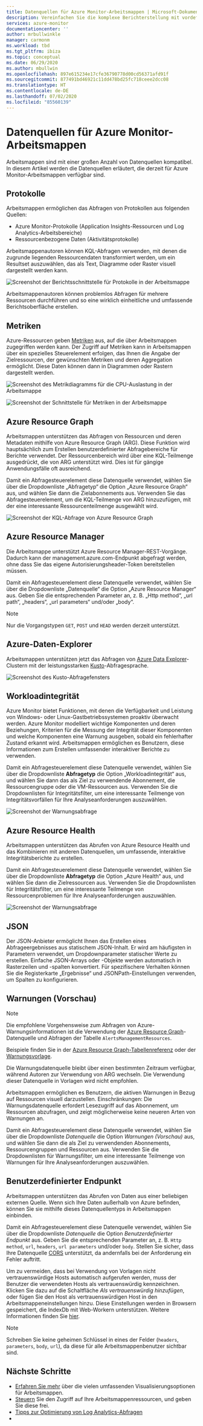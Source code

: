 ```yaml
---
title: Datenquellen für Azure Monitor-Arbeitsmappen | Microsoft-Dokumentation
description: Vereinfachen Sie die komplexe Berichterstellung mit vordefinierten und benutzerdefiniert parametrisierten Azure Monitor-Arbeitsmappen, die aus mehreren Datenquellen erstellt werden.
services: azure-monitor
documentationcenter: ''
author: mrbullwinkle
manager: carmonm
ms.workload: tbd
ms.tgt_pltfrm: ibiza
ms.topic: conceptual
ms.date: 06/29/2020
ms.author: mbullwin
ms.openlocfilehash: 897e615234e17cfe36790778d00cd56371afd91f
ms.sourcegitcommit: 877491bd46921c11dd478bd25fc718ceee2dcc08
ms.translationtype: HT
ms.contentlocale: de-DE
ms.lasthandoff: 07/02/2020
ms.locfileid: "85560139"
---
```

# <a name="azure-monitor-workbooks-data-sources"></a>Datenquellen für Azure Monitor-Arbeitsmappen

Arbeitsmappen sind mit einer großen Anzahl von Datenquellen kompatibel. In diesem Artikel werden die Datenquellen erläutert, die derzeit für Azure Monitor-Arbeitsmappen verfügbar sind.

## <a name="logs"></a>Protokolle

Arbeitsmappen ermöglichen das Abfragen von Protokollen aus folgenden Quellen:

* Azure Monitor-Protokolle (Application Insights-Ressourcen und Log Analytics-Arbeitsbereiche)
* Ressourcenbezogene Daten (Aktivitätsprotokolle)

Arbeitsmappenautoren können KQL-Abfragen verwenden, mit denen die zugrunde liegenden Ressourcendaten transformiert werden, um ein Resultset auszuwählen, das als Text, Diagramme oder Raster visuell dargestellt werden kann.

![Screenshot der Berichtsschnittstelle für Protokolle in der Arbeitsmappe](./media/workbooks-overview/logs.png)

Arbeitsmappenautoren können problemlos Abfragen für mehrere Ressourcen durchführen und so eine wirklich einheitliche und umfassende Berichtsoberfläche erstellen.

## <a name="metrics"></a>Metriken

Azure-Ressourcen geben [Metriken](data-platform-metrics.md) aus, auf die über Arbeitsmappen zugegriffen werden kann. Der Zugriff auf Metriken kann in Arbeitsmappen über ein spezielles Steuerelement erfolgen, das Ihnen die Angabe der Zielressourcen, der gewünschten Metriken und deren Aggregation ermöglicht. Diese Daten können dann in Diagrammen oder Rastern dargestellt werden.

![Screenshot des Metrikdiagramms für die CPU-Auslastung in der Arbeitsmappe](./media/workbooks-overview/metrics-graph.png)

![Screenshot der Schnittstelle für Metriken in der Arbeitsmappe](./media/workbooks-overview/metrics.png)

## <a name="azure-resource-graph"></a>Azure Resource Graph

Arbeitsmappen unterstützen das Abfragen von Ressourcen und deren Metadaten mithilfe von Azure Resource Graph (ARG). Diese Funktion wird hauptsächlich zum Erstellen benutzerdefinierter Abfragebereiche für Berichte verwendet. Der Ressourcenbereich wird über eine KQL-Teilmenge ausgedrückt, die von ARG unterstützt wird. Dies ist für gängige Anwendungsfälle oft ausreichend.

Damit ein Abfragesteuerelement diese Datenquelle verwendet, wählen Sie über die Dropdownliste „Abfragetyp“ die Option „Azure Resource Graph“ aus, und wählen Sie dann die Zielabonnements aus. Verwenden Sie das Abfragesteuerelement, um die KQL-Teilmenge von ARG hinzuzufügen, mit der eine interessante Ressourcenteilmenge ausgewählt wird.

![Screenshot der KQL-Abfrage von Azure Resource Graph](./media/workbooks-overview/azure-resource-graph.png)

## <a name="azure-resource-manager"></a>Azure Resource Manager

Die Arbeitsmappe unterstützt Azure Resource Manager-REST-Vorgänge. Dadurch kann der management.azure.com-Endpunkt abgefragt werden, ohne dass Sie das eigene Autorisierungsheader-Token bereitstellen müssen.

Damit ein Abfragesteuerelement diese Datenquelle verwendet, wählen Sie über die Dropdownliste „Datenquelle“ die Option „Azure Resource Manager“ aus. Geben Sie die entsprechenden Parameter an, z. B. „Http method“, „url path“, „headers“, „url parameters“ und/oder „body“.

> [!NOTE]
> Nur die Vorgangstypen `GET`, `POST` und `HEAD` werden derzeit unterstützt.

## <a name="azure-data-explorer"></a>Azure-Daten-Explorer

Arbeitsmappen unterstützen jetzt das Abfragen von [Azure Data Explorer](https://docs.microsoft.com/azure/data-explorer/)-Clustern mit der leistungsstarken [Kusto](https://docs.microsoft.com/azure/kusto/query/index)-Abfragesprache.   

![Screenshot des Kusto-Abfragefensters](./media/workbooks-overview/data-explorer.png)

## <a name="workload-health"></a>Workloadintegrität

Azure Monitor bietet Funktionen, mit denen die Verfügbarkeit und Leistung von Windows- oder Linux-Gastbetriebssystemen proaktiv überwacht werden. Azure Monitor modelliert wichtige Komponenten und deren Beziehungen, Kriterien für die Messung der Integrität dieser Komponenten und welche Komponenten eine Warnung ausgeben, sobald ein fehlerhafter Zustand erkannt wird. Arbeitsmappen ermöglichen es Benutzern, diese Informationen zum Erstellen umfassender interaktiver Berichte zu verwenden.

Damit ein Abfragesteuerelement diese Datenquelle verwendet, wählen Sie über die Dropdownliste **Abfragetyp** die Option „Workloadintegrität“ aus, und wählen Sie dann das als Ziel zu verwendende Abonnement, die Ressourcengruppe oder die VM-Ressourcen aus. Verwenden Sie die Dropdownlisten für Integritätsfilter, um eine interessante Teilmenge von Integritätsvorfällen für Ihre Analyseanforderungen auszuwählen.

![Screenshot der Warnungsabfrage](./media/workbooks-overview/workload-health.png)

## <a name="azure-resource-health"></a>Azure Resource Health

Arbeitsmappen unterstützen das Abrufen von Azure Resource Health und das Kombinieren mit anderen Datenquellen, um umfassende, interaktive Integritätsberichte zu erstellen.

Damit ein Abfragesteuerelement diese Datenquelle verwendet, wählen Sie über die Dropdownliste **Abfragetyp** die Option „Azure Health“ aus, und wählen Sie dann die Zielressourcen aus. Verwenden Sie die Dropdownlisten für Integritätsfilter, um eine interessante Teilmenge von Ressourcenproblemen für Ihre Analyseanforderungen auszuwählen.

![Screenshot der Warnungsabfrage](./media/workbooks-overview/resource-health.png)

## <a name="json"></a>JSON

Der JSON-Anbieter ermöglicht Ihnen das Erstellen eines Abfrageergebnisses aus statischem JSON-Inhalt. Er wird am häufigsten in Parametern verwendet, um Dropdownparameter statischer Werte zu erstellen. Einfache JSON-Arrays oder -Objekte werden automatisch in Rasterzeilen und -spalten konvertiert.  Für spezifischere Verhalten können Sie die Registerkarte „Ergebnisse“ und JSONPath-Einstellungen verwenden, um Spalten zu konfigurieren.

## <a name="alerts-preview"></a>Warnungen (Vorschau)

> [!NOTE]
> Die empfohlene Vorgehensweise zum Abfragen von Azure-Warnungsinformationen ist die Verwendung der [Azure Resource Graph](#azure-resource-graph)-Datenquelle und Abfragen der Tabelle `AlertsManagementResources`.
>
> Beispiele finden Sie in der [Azure Resource Graph-Tabellenreferenz](https://docs.microsoft.com/azure/governance/resource-graph/reference/supported-tables-resources) oder der [Warnungsvorlage](https://github.com/microsoft/Application-Insights-Workbooks/blob/master/Workbooks/Azure%20Resources/Alerts/Alerts.workbook).
>
> Die Warnungsdatenquelle bleibt über einen bestimmten Zeitraum verfügbar, während Autoren zur Verwendung von ARG wechseln. Die Verwendung dieser Datenquelle in Vorlagen wird nicht empfohlen. 

Arbeitsmappen ermöglichen es Benutzern, die aktiven Warnungen in Bezug auf Ressourcen visuell darzustellen. Einschränkungen: Die Warnungsdatenquelle erfordert Lesezugriff auf das Abonnement, um Ressourcen abzufragen, und zeigt möglicherweise keine neueren Arten von Warnungen an. 

Damit ein Abfragesteuerelement diese Datenquelle verwendet, wählen Sie über die Dropdownliste _Datenquelle_ die Option _Warnungen (Vorschau)_ aus, und wählen Sie dann die als Ziel zu verwendenden Abonnements, Ressourcengruppen und Ressourcen aus. Verwenden Sie die Dropdownlisten für Warnungsfilter, um eine interessante Teilmenge von Warnungen für Ihre Analyseanforderungen auszuwählen.

## <a name="custom-endpoint"></a>Benutzerdefinierter Endpunkt

Arbeitsmappen unterstützen das Abrufen von Daten aus einer beliebigen externen Quelle. Wenn sich Ihre Daten außerhalb von Azure befinden, können Sie sie mithilfe dieses Datenquellentyps in Arbeitsmappen einbinden.

Damit ein Abfragesteuerelement diese Datenquelle verwendet, wählen Sie über die Dropdownliste _Datenquelle_ die Option _Benutzerdefinierter Endpunkt_ aus. Geben Sie die entsprechenden Parameter an, z. B. `Http method`, `url`, `headers`, `url parameters` und/oder `body`. Stellen Sie sicher, dass Ihre Datenquelle [CORS](https://developer.mozilla.org/en-US/docs/Web/HTTP/CORS) unterstützt, da andernfalls bei der Anforderung ein Fehler auftritt.

Um zu vermeiden, dass bei Verwendung von Vorlagen nicht vertrauenswürdige Hosts automatisch aufgerufen werden, muss der Benutzer die verwendeten Hosts als vertrauenswürdig kennzeichnen. Klicken Sie dazu auf die Schaltfläche _Als vertrauenswürdig hinzufügen_, oder fügen Sie den Host als vertrauenswürdigen Host in den Arbeitsmappeneinstellungen hinzu. Diese Einstellungen werden in Browsern gespeichert, die IndexDb mit Web-Workern unterstützen. Weitere Informationen finden Sie [hier](https://caniuse.com/#feat=indexeddb).

> [!NOTE]
> Schreiben Sie keine geheimen Schlüssel in eines der Felder (`headers`, `parameters`, `body`, `url`), da diese für alle Arbeitsmappenbenutzer sichtbar sind.

## <a name="next-steps"></a>Nächste Schritte

* [Erfahren Sie mehr](workbooks-visualizations.md) über die vielen umfassenden Visualisierungsoptionen für Arbeitsmappen.
* [Steuern](workbooks-access-control.md) Sie den Zugriff auf Ihre Arbeitsmappenressourcen, und geben Sie diese frei.
* [Tipps zur Optimierung von Log Analytics-Abfragen](https://docs.microsoft.com/azure/azure-monitor/log-query/query-optimization)
* 
